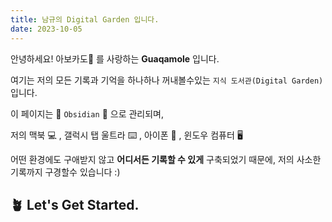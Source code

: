 ```yaml
---
title: 남규의 Digital Garden 입니다.
date: 2023-10-05
---
```

안녕하세요! 아보카도🥑 를 사랑하는 **Guaqamole** 입니다.

여기는 저의 모든 기록과 기억을 하나하나 꺼내볼수있는 `지식 도서관(Digital Garden)`입니다. 

이 페이지는 💎 `Obsidian` 💎 으로 관리되며,

저의 맥북 💻 , 갤럭시 탭 울트라 ⌨️ , 아이폰 📱 , 윈도우 컴퓨터  🖥️

어떤 환경에도 구애받지 않고 **어디서든 기록할 수 있게** 구축되었기 때문에, 저의 사소한 기록까지 구경할수 있습니다 :)

## 🪴 Let's Get Started.